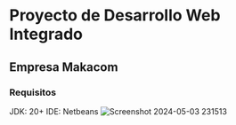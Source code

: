 # Proyecto de Desarrollo Web Integrado
## Empresa Makacom

### Requisitos
JDK: 20+
IDE: Netbeans
![Screenshot 2024-05-03 231513](https://github.com/JulioKrack/MakacomDWI/assets/67079712/fc596436-cac9-46a8-b0b8-378869277caf)
